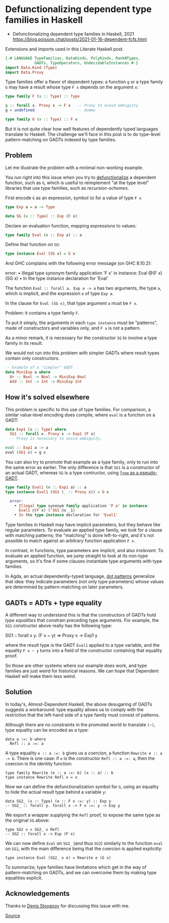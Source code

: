 # Defunctionalizing dependent type families in Haskell

* Defunctionalizing dependent type families in Haskell, 2021
https://blog.poisson.chat/posts/2021-01-16-dependent-fcfs.html



Extensions and imports used in this Literate Haskell post.

```hs
{-# LANGUAGE TypeFamilies, DataKinds, PolyKinds, RankNTypes,
             GADTs, TypeOperators, UndecidableInstances #-}
import Data.Kind (Type)
import Data.Proxy
```

Type families offer a flavor of dependent types: a function `g` or a type family `G` may have a result whose type `F x` depends on the argument `x`:

```hs
type family F (x :: Type) :: Type

g :: forall x. Proxy x -> F x   -- Proxy to avoid ambiguity
g = undefined                   -- dummy

type family G (x :: Type) :: F x
```

But it is not quite clear how well features of dependently typed languages translate to Haskell. The challenge we'll face in this post is to do type-level pattern-matching on GADTs indexed by type families.


## Problem

Let me illustrate the problem with a minimal non-working example. 

You run right into this issue when you try to [defunctionalize](https://blog.poisson.chat/posts/2018-08-06-one-type-family.html) a dependent function, such as `G`, which is useful to reimplement "at the type level" libraries that use type families, such as _recursion-schemes_.

First encode `G` as an expression, symbol `SG` for a value of type `F x`

```hs
type Exp a = a -> Type

data SG (x :: Type) :: Exp (F x)
```

Declare an evaluation function, mapping expressions to values:

```hs
type family Eval (e :: Exp a) :: a
```

Define that function on `SG`:

```hs
type instance Eval (SG x) = G x
```

And GHC complains with the following error message (on GHC 8.10.2):

  error:
    • Illegal type synonym family application 'F x' in instance:
      Eval @(F x) (SG x)
    • In the type instance declaration for 'Eval'


The function `Eval :: forall a. Exp a -> a` has two arguments, the type `a`, which is implicit, and the expression `e` of type `Exp a`.

In the clause for `Eval (SG x)`, that type argument `a` must be `F x`.

Problem: it contains a type family `F`. 

To put it simply, the arguments in each `type instance` must be "patterns", made of constructors and variables only, and `F x` is not a pattern.

As a minor remark, it is necessary for the constructor `SG` to involve a type family in its result. 

We would not run into this problem with simpler GADTs where result types contain only constructors.

```hs
-- Example of a "simpler" GADT
data MiniExp a where
  Or :: Bool -> Bool -> MiniExp Bool
  Add :: Int -> Int -> MiniExp Int
```

## How it's solved elsewhere

This problem is specific to this use of type families. For comparison, a similar value-level encoding does compile, where `eval` is a function on a GADT:

```hs
data Exp1 (a :: Type) where
  SG1 :: forall x. Proxy x -> Exp1 (F x)
  -- Proxy is necessary to avoid ambiguity.

eval :: Exp1 a -> a
eval (SG1 x) = g x
```

You can also try to promote that example as a type family, only to run into the same error as earlier. The only difference is that `SG1` is a constructor of an actual GADT, whereas `SG` is a type contructor, using [`Type` as a pseudo-GADT](https://blog.poisson.chat/posts/2018-07-09-type-gadt.html).

```hs
type family Eval1 (e :: Exp1 a) :: a
type instance Eval1 (SG1 (_ :: Proxy x)) = G x

  error:
    • Illegal type synonym family application 'F x' in instance:
      Eval1 @(F x) ('SG1 @x _1)
    • In the type instance declaration for 'Eval1'
```

Type families in Haskell may have implicit parameters, but they behave like regular parameters. To evaluate an applied type family, we look for a clause with matching patterns; the "matching" is done left-to-right, and it's not possible to match against an arbitrary function application `F x`.

In contrast, in functions, type parameters are implicit, and also _irrelevant_. To evaluate an applied function, we jump straight to look at its non-type arguments, so it's fine if some clauses instantiate type arguments with type families.

In Agda, an actual dependently-typed language, [dot patterns](https://agda.readthedocs.io/en/latest/language/function-definitions.html#dot-patterns) generalize that idea: they indicate parameters (not only type parameters) whose values are determined by pattern-matching on later parameters.

## GADTs = ADTs + type equality

A different way to understand this is that the constructors of GADTs hold _type equalities_ that constrain preceding type arguments. For example, the `SG1` constructor above really has the following type:

SG1 :: forall x y. (F x ~ y) => Proxy x -> Exp1 y

where the result type is the GADT `Eval1` applied to a type variable, and the equality `F x ~ y` turns into a field of the constructor containing that equality proof.

So those are other systems where our example does work, and type families are just weird for historical reasons. We can hope that Dependent Haskell will make them less weird.

## Solution

In today's, Almost-Dependent Haskell, the above desugaring of GADTs suggests a workaround: type equality allows us to comply with the restriction that the left-hand side of a type family must consist of patterns.

Although there are no constraints in the promoted world to translate `(~)`, type equality can be encoded as a type:

    data a :=: b where
      Refl :: a :=: a

A type equality `e :: a :=: b` gives us a _coercion_, a function `Rewrite e :: a -> b`. There is one case: if `e` is the constructor `Refl :: a :=: a`, then the coercion is the identity function:

    type family Rewrite (e :: a :=: b) (x :: a) :: b
    type instance Rewrite Refl x = x

Now we can define the defunctionalization symbol for `G`, using an equality to hide the actual result type behind a variable `y`:

    data SG2_ (x :: Type) (e :: F x :=: y) :: Exp y
    -- SG2_ :: forall y. forall x -> F x :=: y -> Exp y

We export a wrapper supplying the `Refl` proof, to expose the same type as the original `SG` above:

    type SG2 x = SG2_ x Refl
    -- SG2 :: forall x -> Exp (F x)

We can now define `Eval` on `SG2_` (and thus `SG2`) similarly to the function `eval` on `SG1`, with the main difference being that the coercion is applied explicitly:

    type instance Eval (SG2_ x e) = Rewrite e (G x)

To summarize, type families have limitations which get in the way of pattern-matching on GADTs, and we can overcome them by making type equalities explicit.

## Acknowledgements

Thanks to [Denis Stoyanov](https://twitter.com/xgrommx) for discussing this issue with me.


[Source](https://blog.poisson.chat/posts/2021-01-16-dependent-fcfs.html)
